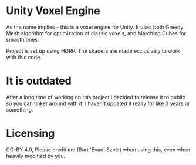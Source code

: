 # Unity Voxel Engine
As the name implies - this is a voxel engine for Unity.
It uses both Greedy Mesh algorithm for optimization of classic voxels, and Marching Cubes for smooth ones.

Project is set up using HDRP. The shaders are made exclusively to work with this code.

# It is outdated
After a long time of working on this project i decided to release it to public so you can tinker around with it. I haven't updated it really for like 3 years or something.

# Licensing
CC-BY 4.0, Please credit me (Bart 'Evan' Szolc) when using this, even when heavily modified by you.
